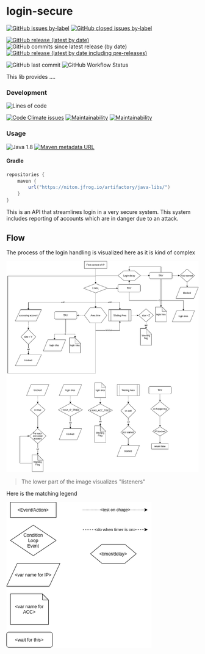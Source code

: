 # login-secure

[![GitHub issues by-label](https://img.shields.io/github/issues/nbrugger-tgm/secure-login/bug)](https://github.com/nbrugger-tgm/secure-login/issues?q=is%3Aopen+is%3Aissue+label%3Abug)
[![GitHub closed issues by-label](https://img.shields.io/github/issues-closed/nbrugger-tgm/secure-login/bug)](https://github.com/nbrugger-tgm/secure-login/issues?q=is%3Aclosed+is%3Aissue+label%3Abug)

[![GitHub release (latest by date)](https://img.shields.io/github/v/release/nbrugger-tgm/secure-login?label=latest%20stable)](https://github.com/nbrugger-tgm/secure-login/releases/latest)
![GitHub commits since latest release (by date)](https://img.shields.io/github/commits-since/nbrugger-tgm/secure-login/latest)
[![GitHub release (latest by date including pre-releases)](https://img.shields.io/github/v/release/nbrugger-tgm/secure-login?include_prereleases&label=latest)](github.com/nbrugger-tgm/secure-login/releases)

![GitHub last commit](https://img.shields.io/github/last-commit/nbrugger-tgm/secure-login)
![GitHub Workflow Status](https://img.shields.io/github/workflow/status/nbrugger-tgm/secure-login/Java%20JUnit%20Test%20with%20Gradle)
<br>

This lib provides ....

### Development

![Lines of code](https://img.shields.io/tokei/lines/github/nbrugger-tgm/secure-login)
<br>

[![Code Climate issues](https://img.shields.io/codeclimate/issues/nbrugger-tgm/secure-login?label=Code%20Quality%20issues)](https://codeclimate.com/github/nbrugger-tgm/secure-login)
[![Maintainability](https://img.shields.io/codeclimate/maintainability/nbrugger-tgm/secure-login.svg)](https://codeclimate.com/github/nbrugger-tgm/secure-login)
[![Maintainability](https://img.shields.io/codeclimate/maintainability-percentage/nbrugger-tgm/secure-login.svg)](https://codeclimate.com/github/nbrugger-tgm/secure-login)

### Usage

![Java 1.8](https://img.shields.io/badge/java-1.8-blue)
[![Maven metadata URL](https://img.shields.io/maven-metadata/v?metadataUrl=https%3A%2F%2Fniton.jfrog.io%2Fartifactory%2Fjava-libs%2Fcom%2Fniton%2Fsecure-login%2Fmaven-metadata.xml)](https://niton.jfrog.io/ui/repos/tree/General/java-libs%2Fcom%2Fniton%2Flogin-secure)

#### Gradle

```groovy
repositories {
    maven {
        url("https://niton.jfrog.io/artifactory/java-libs/")
    }
}
```

This is an API that streamlines login in a very secure system.
This system includes reporting of accounts which are in danger due to an attack.

## Flow
The process of the login handling is visualized here as it is kind of complex

![](login-security.png)

> The lower part of the image visualizes "listeners"

Here is the matching legend

![](login-security-legend.png)